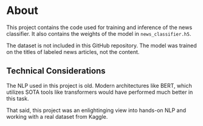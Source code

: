 # About

This project contains the code used for training and inference of the news classifier. It also contains the weights of the model in `news_classifier.h5`.

The dataset is not included in this GitHub repository. The model was trained on the titles of labeled news articles, not the content.

## Technical Considerations

The NLP used in this project is old. Modern architectures like BERT, which utilizes SOTA tools like transformers would have performed much better in this task.

That said, this project was an enlightinging view into hands-on NLP and working with a real dataset from Kaggle.
